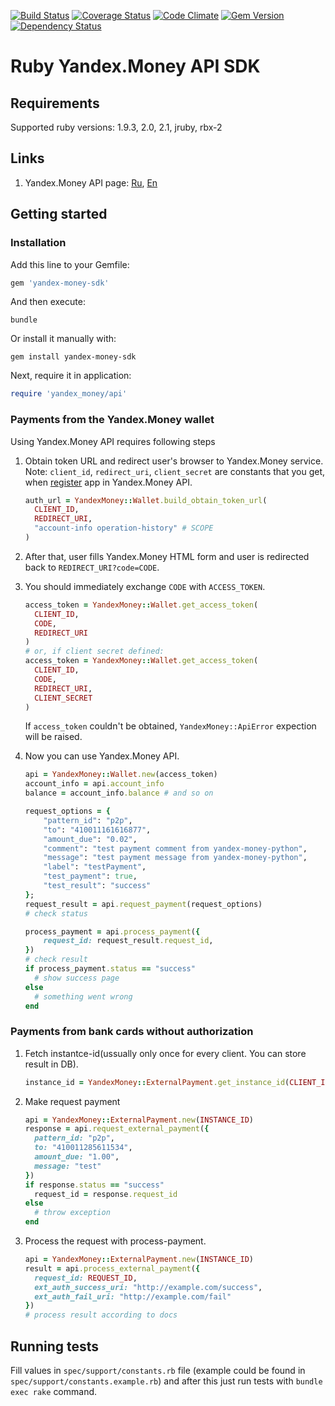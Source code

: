 [![Build Status](https://travis-ci.org/yandex-money/yandex-money-sdk-ruby.svg)](https://travis-ci.org/yandex-money/yandex-money-sdk-ruby)
[![Coverage Status](https://img.shields.io/coveralls/yandex-money/yandex-money-sdk-ruby.svg)](https://coveralls.io/r/yandex-money/yandex-money-sdk-ruby)
[![Code Climate](https://codeclimate.com/github/yandex-money/yandex-money-sdk-ruby/badges/gpa.svg)](https://codeclimate.com/github/yandex-money/yandex-money-sdk-ruby)
[![Gem Version](https://badge.fury.io/rb/yandex-money-sdk.svg)](http://badge.fury.io/rb/yandex-money-sdk)
[![Dependency Status](https://gemnasium.com/yandex-money/yandex-money-sdk-ruby.svg)](https://gemnasium.com/yandex-money/yandex-money-sdk-ruby)

# Ruby Yandex.Money API SDK

## Requirements

Supported ruby versions: 1.9.3, 2.0, 2.1, jruby, rbx-2

## Links

1. Yandex.Money API page: [Ru](http://api.yandex.ru/money/),
[En](http://api.yandex.com/money/)

## Getting started

### Installation


Add this line to your Gemfile:

```ruby
gem 'yandex-money-sdk'
```

And then execute:

```
bundle
```

Or install it manually with:

```
gem install yandex-money-sdk
```

Next, require it in application:

```ruby
require 'yandex_money/api'
```


### Payments from the Yandex.Money wallet

Using Yandex.Money API requires following steps

1. Obtain token URL and redirect user's browser to Yandex.Money service.
Note: `client_id`, `redirect_uri`, `client_secret` are constants that you get,
when [register](https://sp-money.yandex.ru/myservices/new.xml) app in Yandex.Money API.

    ```ruby
    auth_url = YandexMoney::Wallet.build_obtain_token_url(
      CLIENT_ID,
      REDIRECT_URI,
      "account-info operation-history" # SCOPE
    )
    ```

2. After that, user fills Yandex.Money HTML form and user is redirected back to
`REDIRECT_URI?code=CODE`.

3. You should immediately exchange `CODE` with `ACCESS_TOKEN`.

    ```ruby
    access_token = YandexMoney::Wallet.get_access_token(
      CLIENT_ID,
      CODE,
      REDIRECT_URI
    )
    # or, if client secret defined:
    access_token = YandexMoney::Wallet.get_access_token(
      CLIENT_ID,
      CODE,
      REDIRECT_URI,
      CLIENT_SECRET
    )
    ```

    If `access_token` couldn't be obtained, `YandexMoney::ApiError` expection will be raised.


4. Now you can use Yandex.Money API.

    ```ruby
    api = YandexMoney::Wallet.new(access_token)
    account_info = api.account_info
    balance = account_info.balance # and so on

    request_options = {
        "pattern_id": "p2p",
        "to": "410011161616877",
        "amount_due": "0.02",
        "comment": "test payment comment from yandex-money-python",
        "message": "test payment message from yandex-money-python",
        "label": "testPayment",
        "test_payment": true,
        "test_result": "success"
    };
    request_result = api.request_payment(request_options)
    # check status

    process_payment = api.process_payment({
        request_id: request_result.request_id,
    })
    # check result
    if process_payment.status == "success"
      # show success page
    else
      # something went wrong
    end
    ```

### Payments from bank cards without authorization

1. Fetch instantce-id(ussually only once for every client. You can store
result in DB).

    ```ruby
    instance_id = YandexMoney::ExternalPayment.get_instance_id(CLIENT_ID)
    ```

2. Make request payment

    ```ruby
    api = YandexMoney::ExternalPayment.new(INSTANCE_ID)
    response = api.request_external_payment({
      pattern_id: "p2p",
      to: "410011285611534",
      amount_due: "1.00",
      message: "test"
    })
    if response.status == "success"
      request_id = response.request_id
    else
      # throw exception
    end
    ```

3. Process the request with process-payment. 

    ```ruby
    api = YandexMoney::ExternalPayment.new(INSTANCE_ID)
    result = api.process_external_payment({
      request_id: REQUEST_ID,
      ext_auth_success_uri: "http://example.com/success",
      ext_auth_fail_uri: "http://example.com/fail"
    })
    # process result according to docs
    ```


## Running tests

Fill values in `spec/support/constants.rb` file (example could be found in `spec/support/constants.example.rb`) and after this just run tests with `bundle exec rake` command.
